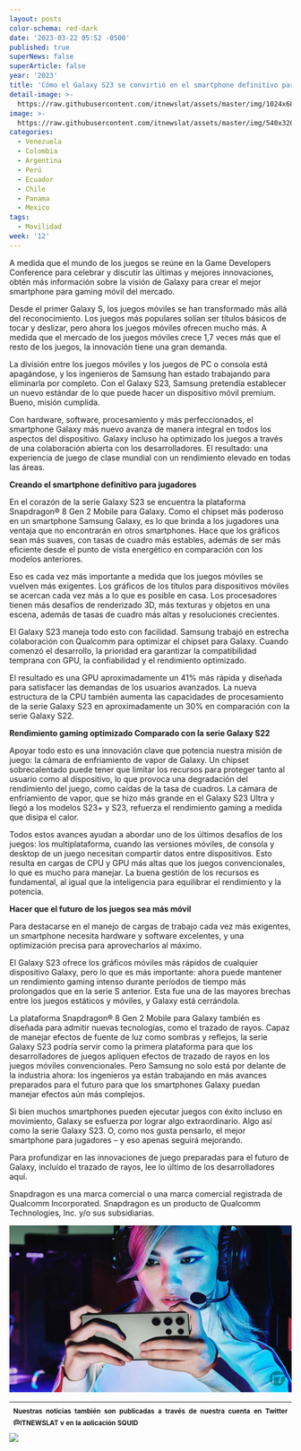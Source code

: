 ```yaml
---
layout: posts
color-schema: red-dark
date: '2023-03-22 05:52 -0500'
published: true
superNews: false
superArticle: false
year: '2023'
title: 'Cómo el Galaxy S23 se convirtió en el smartphone definitivo para jugadores '
detail-image: >-
  https://raw.githubusercontent.com/itnewslat/assets/master/img/1024x680/s23-play-g.jpg
image: >-
  https://raw.githubusercontent.com/itnewslat/assets/master/img/540x320/s23-play-p.jpg
categories:
  - Venezuela
  - Colombia
  - Argentina
  - Perú
  - Ecuador
  - Chile
  - Panama
  - Mexico
tags:
  - Movilidad
week: '12'
---
```

A medida que el mundo de los juegos se reúne en la Game Developers Conference para celebrar y discutir las últimas y mejores innovaciones, obtén más información sobre la visión de Galaxy para crear el mejor smartphone para gaming móvil del mercado.

Desde el primer Galaxy S, los juegos móviles se han transformado más allá del reconocimiento. Los juegos más populares solían ser títulos básicos de tocar y deslizar, pero ahora los juegos móviles ofrecen mucho más. A medida que el mercado de los juegos móviles crece 1,7 veces más que el resto de los juegos, la innovación tiene una gran demanda.

La división entre los juegos móviles y los juegos de PC o consola está apagándose, y los ingenieros de Samsung han estado trabajando para eliminarla por completo. Con el Galaxy S23, Samsung pretendía establecer un nuevo estándar de lo que puede hacer un dispositivo móvil premium.
Bueno, misión cumplida.

Con hardware, software, procesamiento y más perfeccionados, el smartphone Galaxy más nuevo avanza de manera integral en todos los aspectos del dispositivo. Galaxy incluso ha optimizado los juegos a través de una colaboración abierta con los desarrolladores. El resultado: una experiencia de juego de clase mundial con un rendimiento elevado en todas las áreas.

**Creando el smartphone definitivo para jugadores**

En el corazón de la serie Galaxy S23 se encuentra la plataforma Snapdragon® 8 Gen 2 Mobile para Galaxy. Como el chipset más poderoso en un smartphone Samsung Galaxy, es lo que brinda a los jugadores una ventaja que no encontrarán en otros smartphones. Hace que los gráficos sean más suaves, con tasas de cuadro más estables, además de ser más eficiente desde el punto de vista energético en comparación con los modelos anteriores.

Eso es cada vez más importante a medida que los juegos móviles se vuelven más exigentes. Los gráficos de los títulos para dispositivos móviles se acercan cada vez más a lo que es posible en casa. Los procesadores tienen más desafíos de renderizado 3D, más texturas y objetos en una escena, además de tasas de cuadro más altas y resoluciones crecientes.

El Galaxy S23 maneja todo esto con facilidad. Samsung trabajó en estrecha colaboración con Qualcomm para optimizar el chipset para Galaxy. Cuando comenzó el desarrollo, la prioridad era garantizar la compatibilidad temprana con GPU, la confiabilidad y el rendimiento optimizado.

El resultado es una GPU aproximadamente un 41% más rápida y diseñada para satisfacer las demandas de los usuarios avanzados. La nueva estructura de la CPU también aumenta las capacidades de procesamiento de la serie Galaxy S23 en aproximadamente un 30% en comparación con la serie Galaxy S22.

**Rendimiento gaming optimizado Comparado con la serie Galaxy S22**

Apoyar todo esto es una innovación clave que potencia nuestra misión de juego: la cámara de enfriamiento de vapor de Galaxy. Un chipset sobrecalentado puede tener que limitar los recursos para proteger tanto al usuario como al dispositivo, lo que provoca una degradación del rendimiento del juego, como caídas de la tasa de cuadros. La cámara de enfriamiento de vapor, que se hizo más grande en el Galaxy S23 Ultra y llegó a los modelos S23+ y S23, refuerza el rendimiento gaming a medida que disipa el calor.

Todos estos avances ayudan a abordar uno de los últimos desafíos de los juegos: los multiplataforma, cuando las versiones móviles, de consola y desktop de un juego necesitan compartir datos entre dispositivos. Esto resulta en cargas de CPU y GPU más altas que los juegos convencionales, lo que es mucho para manejar. La buena gestión de los recursos es fundamental, al igual que la inteligencia para equilibrar el rendimiento y la potencia.

**Hacer que el futuro de los juegos sea más móvil**

Para destacarse en el manejo de cargas de trabajo cada vez más exigentes, un smartphone necesita hardware y software excelentes, y una optimización precisa para aprovecharlos al máximo.

El Galaxy S23 ofrece los gráficos móviles más rápidos de cualquier dispositivo Galaxy, pero lo que es más importante: ahora puede mantener un rendimiento gaming intenso durante períodos de tiempo más prolongados que en la serie S anterior. Esta fue una de las mayores brechas entre los juegos estáticos y móviles, y Galaxy está cerrándola.

La plataforma Snapdragon® 8 Gen 2 Mobile para Galaxy también es diseñada para admitir nuevas tecnologías, como el trazado de rayos. Capaz de manejar efectos de fuente de luz como sombras y reflejos, la serie Galaxy S23 podría servir como la primera plataforma para que los desarrolladores de juegos apliquen efectos de trazado de rayos en los juegos móviles convencionales. Pero Samsung no solo está por delante de la industria ahora: los ingenieros ya están trabajando en más avances preparados para el futuro para que los smartphones Galaxy puedan manejar efectos aún más complejos.

Si bien muchos smartphones pueden ejecutar juegos con éxito incluso en movimiento, Galaxy se esfuerza por lograr algo extraordinario. Algo así como la serie Galaxy S23. O, como nos gusta pensarlo, el mejor smartphone para jugadores – y eso apenas seguirá mejorando.

Para profundizar en las innovaciones de juego preparadas para el futuro de Galaxy, incluido el trazado de rayos, lee lo último de los desarrolladores aquí.

Snapdragon es una marca comercial o una marca comercial registrada de Qualcomm Incorporated. Snapdragon es un producto de Qualcomm Technologies, Inc. y/o sus subsidiarias.

![](https://raw.githubusercontent.com/itnewslat/assets/master/img/540x320/s23-play-p.jpg)

<table style="height: 42px;" width="569">
<tbody>
<tr>
<td style="text-align: justify;"><sub><strong>Nuestras noticias también son publicadas a través de nuestra cuenta en Twitter <a href="https://twitter.com/itnewslat?lang=es">@ITNEWSLAT</a> y en la aplicación <a href="https://squidapp.co/en/">SQUID</a></strong></sub></td>
</tr>
</tbody>
</table>
<img src="https://tracker.metricool.com/c3po.jpg?hash=56f88a41e39ab42c063cc51676587a04"/>